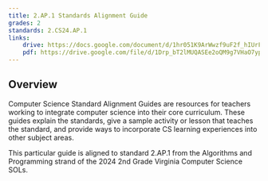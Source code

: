 ```yaml
---
title: 2.AP.1 Standards Alignment Guide
grades: 2
standards: 2.CS24.AP.1
links:
    drive: https://docs.google.com/document/d/1hr051K9ArWwzf9uF2f_hIUrFd0t9f75_L-pXI4H2Tno/edit?usp=drive_link
    pdf: https://drive.google.com/file/d/1Drp_bT2lMUQASEe2oQM9g7VHaO7ypIHc/view?usp=drive_link
---
```


## Overview

Computer Science Standard Alignment Guides are resources for teachers working to integrate computer science into their core curriculum. These guides explain the standards, give a sample activity or lesson that teaches the standard, and provide ways to incorporate CS learning experiences into other subject areas. 

This particular guide is aligned to standard 2.AP.1 from the Algorithms and Programming strand of the 2024 2nd Grade Virginia Computer Science SOLs.